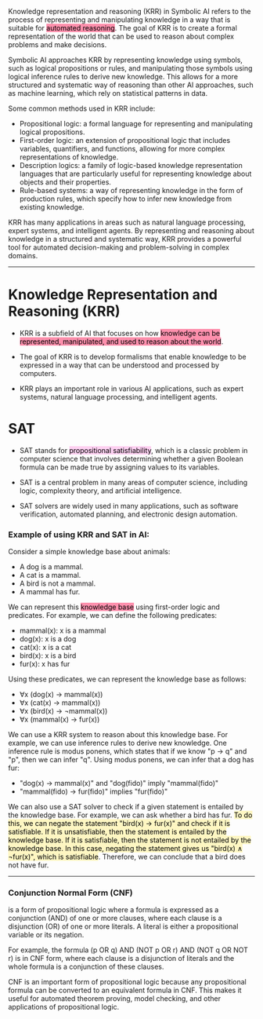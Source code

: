 
Knowledge representation and reasoning (KRR) in Symbolic AI refers to the process of representing and manipulating knowledge in a way that is suitable for <mark style="background: #FF5582A6;">automated reasoning</mark>. The goal of KRR is to create a formal representation of the world that can be used to reason about complex problems and make decisions.

Symbolic AI approaches KRR by representing knowledge using symbols, such as logical propositions or rules, and manipulating those symbols using logical inference rules to derive new knowledge. This allows for a more structured and systematic way of reasoning than other AI approaches, such as machine learning, which rely on statistical patterns in data.

Some common methods used in KRR include:

-   Propositional logic: a formal language for representing and manipulating logical propositions.
-   First-order logic: an extension of propositional logic that includes variables, quantifiers, and functions, allowing for more complex representations of knowledge.
-   Description logics: a family of logic-based knowledge representation languages that are particularly useful for representing knowledge about objects and their properties.
-   Rule-based systems: a way of representing knowledge in the form of production rules, which specify how to infer new knowledge from existing knowledge.

KRR has many applications in areas such as natural language processing, expert systems, and intelligent agents. By representing and reasoning about knowledge in a structured and systematic way, KRR provides a powerful tool for automated decision-making and problem-solving in complex domains.

---
# Knowledge Representation and Reasoning (KRR)

- KRR is a subfield of AI that focuses on how <mark style="background: #FF5582A6;">knowledge can be represented, manipulated, and used to reason about the world</mark>.

- The goal of KRR is to develop formalisms that enable knowledge to be expressed in a way that can be understood and processed by computers.

- KRR plays an important role in various AI applications, such as expert systems, natural language processing, and intelligent agents.

# SAT

- SAT stands for <mark style="background: #FFB8EBA6;">propositional satisfiability</mark>, which is a classic problem in computer science that involves determining whether a given Boolean formula can be made true by assigning values to its variables.

- SAT is a central problem in many areas of computer science, including logic, complexity theory, and artificial intelligence.

- SAT solvers are widely used in many applications, such as software verification, automated planning, and electronic design automation.


### Example of using KRR and SAT in AI:

Consider a simple knowledge base about animals:

-   A dog is a mammal.
-   A cat is a mammal.
-   A bird is not a mammal.
-   A mammal has fur.

We can represent this <mark style="background: #FF5582A6;">knowledge base</mark> using first-order logic and predicates. For example, we can define the following predicates:

-   mammal(x): x is a mammal
-   dog(x): x is a dog
-   cat(x): x is a cat
-   bird(x): x is a bird
-   fur(x): x has fur

Using these predicates, we can represent the knowledge base as follows:

-   ∀x (dog(x) → mammal(x))
-   ∀x (cat(x) → mammal(x))
-   ∀x (bird(x) → ¬mammal(x))
-   ∀x (mammal(x) → fur(x))

We can use a KRR system to reason about this knowledge base. For example, we can use inference rules to derive new knowledge. One inference rule is modus ponens, which states that if we know "p → q" and "p", then we can infer "q". Using modus ponens, we can infer that a dog has fur:

-   "dog(x) → mammal(x)" and "dog(fido)" imply "mammal(fido)"
-   "mammal(fido) → fur(fido)" implies "fur(fido)"

We can also use a SAT solver to check if a given statement is entailed by the knowledge base. For example, we can ask whether a bird has fur. <mark style="background: #FFF3A3A6;">To do this, we can negate the statement "bird(x) → fur(x)" and check if it is satisfiable. If it is unsatisfiable, then the statement is entailed by the knowledge base. If it is satisfiable, then the statement is not entailed by the knowledge base. In this case, negating the statement gives us "bird(x) ∧ ¬fur(x)", which is satisfiable</mark>. Therefore, we can conclude that a bird does not have fur.

---
### Conjunction Normal Form (CNF) 

is a form of propositional logic where a formula is expressed as a conjunction (AND) of one or more clauses, where each clause is a disjunction (OR) of one or more literals. A literal is either a propositional variable or its negation.

For example, the formula (p OR q) AND (NOT p OR r) AND (NOT q OR NOT r) is in CNF form, where each clause is a disjunction of literals and the whole formula is a conjunction of these clauses.

CNF is an important form of propositional logic because any propositional formula can be converted to an equivalent formula in CNF. This makes it useful for automated theorem proving, model checking, and other applications of propositional logic.